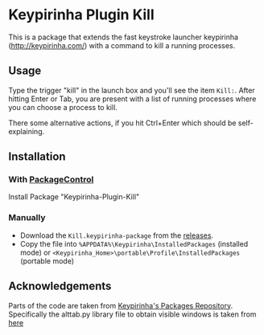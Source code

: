 Keypirinha Plugin Kill
=======================

This is a package that extends the fast keystroke launcher keypirinha (http://keypirinha.com/) with
a command to kill a running processes.

## Usage

Type the trigger "kill" in the launch box and you'll see the item `Kill:`. After hitting Enter or
Tab, you are present with a list of running processes where you can choose a process to kill.

There some alternative actions, if you hit Ctrl+Enter which should be self-explaining.

## Installation

### With [PackageControl](https://github.com/ueffel/Keypirinha-PackageControl)

Install Package "Keypirinha-Plugin-Kill"

### Manually

* Download the `Kill.keypirinha-package` from the [releases](https://github.com/ueffel/Keypirinha-Plugin-Kill/releases/latest).
* Copy the file into `%APPDATA%\Keypirinha\InstalledPackages` (installed mode) or
  `<Keypirinha_Home>\portable\Profile\InstalledPackages` (portable mode)

## Acknowledgements

Parts of the code are taken from [Keypirinha's Packages Repository](https://github.com/Keypirinha/Packages).
Specifically the alttab.py library file to obtain visible windows is taken from
[here](https://github.com/Keypirinha/Packages/blob/9e1a0645b16577a8cefd64510cbc15690ae8ceeb/TaskSwitcher/lib/alttab.py)

